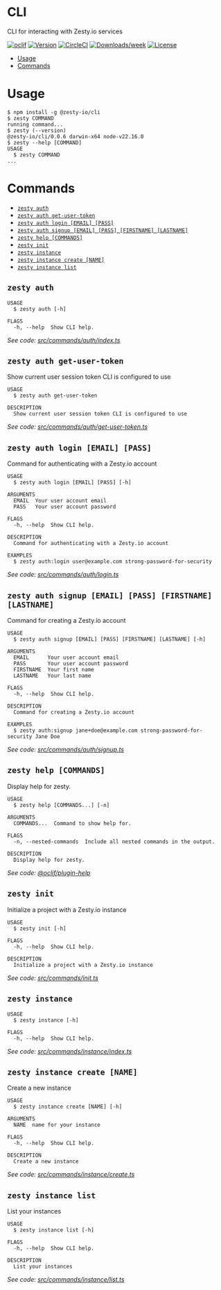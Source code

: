 CLI
=================

CLI for interacting with Zesty.io services

[![oclif](https://img.shields.io/badge/cli-oclif-brightgreen.svg)](https://oclif.io)
[![Version](https://img.shields.io/npm/v/oclif-hello-world.svg)](https://npmjs.org/package/oclif-hello-world)
[![CircleCI](https://circleci.com/gh/oclif/hello-world/tree/main.svg?style=shield)](https://circleci.com/gh/oclif/hello-world/tree/main)
[![Downloads/week](https://img.shields.io/npm/dw/oclif-hello-world.svg)](https://npmjs.org/package/oclif-hello-world)
[![License](https://img.shields.io/npm/l/oclif-hello-world.svg)](https://github.com/oclif/hello-world/blob/main/package.json)

<!-- toc -->
* [Usage](#usage)
* [Commands](#commands)
<!-- tocstop -->
# Usage
<!-- usage -->
```sh-session
$ npm install -g @zesty-io/cli
$ zesty COMMAND
running command...
$ zesty (--version)
@zesty-io/cli/0.0.6 darwin-x64 node-v22.16.0
$ zesty --help [COMMAND]
USAGE
  $ zesty COMMAND
...
```
<!-- usagestop -->
# Commands
<!-- commands -->
* [`zesty auth`](#zesty-auth)
* [`zesty auth get-user-token`](#zesty-auth-get-user-token)
* [`zesty auth login [EMAIL] [PASS]`](#zesty-auth-login-email-pass)
* [`zesty auth signup [EMAIL] [PASS] [FIRSTNAME] [LASTNAME]`](#zesty-auth-signup-email-pass-firstname-lastname)
* [`zesty help [COMMANDS]`](#zesty-help-commands)
* [`zesty init`](#zesty-init)
* [`zesty instance`](#zesty-instance)
* [`zesty instance create [NAME]`](#zesty-instance-create-name)
* [`zesty instance list`](#zesty-instance-list)

## `zesty auth`

```
USAGE
  $ zesty auth [-h]

FLAGS
  -h, --help  Show CLI help.
```

_See code: [src/commands/auth/index.ts](https://github.com/zesty-io/cli/blob/v0.0.6/src/commands/auth/index.ts)_

## `zesty auth get-user-token`

Show current user session token CLI is configured to use

```
USAGE
  $ zesty auth get-user-token

DESCRIPTION
  Show current user session token CLI is configured to use
```

_See code: [src/commands/auth/get-user-token.ts](https://github.com/zesty-io/cli/blob/v0.0.6/src/commands/auth/get-user-token.ts)_

## `zesty auth login [EMAIL] [PASS]`

Command for authenticating with a Zesty.io account

```
USAGE
  $ zesty auth login [EMAIL] [PASS] [-h]

ARGUMENTS
  EMAIL  Your user account email
  PASS   Your user account password

FLAGS
  -h, --help  Show CLI help.

DESCRIPTION
  Command for authenticating with a Zesty.io account

EXAMPLES
  $ zesty auth:login user@example.com strong-password-for-security
```

_See code: [src/commands/auth/login.ts](https://github.com/zesty-io/cli/blob/v0.0.6/src/commands/auth/login.ts)_

## `zesty auth signup [EMAIL] [PASS] [FIRSTNAME] [LASTNAME]`

Command for creating a Zesty.io account

```
USAGE
  $ zesty auth signup [EMAIL] [PASS] [FIRSTNAME] [LASTNAME] [-h]

ARGUMENTS
  EMAIL      Your user account email
  PASS       Your user account password
  FIRSTNAME  Your first name
  LASTNAME   Your last name

FLAGS
  -h, --help  Show CLI help.

DESCRIPTION
  Command for creating a Zesty.io account

EXAMPLES
  $ zesty auth:signup jane+doe@example.com strong-password-for-security Jane Doe
```

_See code: [src/commands/auth/signup.ts](https://github.com/zesty-io/cli/blob/v0.0.6/src/commands/auth/signup.ts)_

## `zesty help [COMMANDS]`

Display help for zesty.

```
USAGE
  $ zesty help [COMMANDS...] [-n]

ARGUMENTS
  COMMANDS...  Command to show help for.

FLAGS
  -n, --nested-commands  Include all nested commands in the output.

DESCRIPTION
  Display help for zesty.
```

_See code: [@oclif/plugin-help](https://github.com/oclif/plugin-help/blob/v5.2.20/src/commands/help.ts)_

## `zesty init`

Initialize a project with a Zesty.io instance

```
USAGE
  $ zesty init [-h]

FLAGS
  -h, --help  Show CLI help.

DESCRIPTION
  Initialize a project with a Zesty.io instance
```

_See code: [src/commands/init.ts](https://github.com/zesty-io/cli/blob/v0.0.6/src/commands/init.ts)_

## `zesty instance`

```
USAGE
  $ zesty instance [-h]

FLAGS
  -h, --help  Show CLI help.
```

_See code: [src/commands/instance/index.ts](https://github.com/zesty-io/cli/blob/v0.0.6/src/commands/instance/index.ts)_

## `zesty instance create [NAME]`

Create a new instance

```
USAGE
  $ zesty instance create [NAME] [-h]

ARGUMENTS
  NAME  name for your instance

FLAGS
  -h, --help  Show CLI help.

DESCRIPTION
  Create a new instance
```

_See code: [src/commands/instance/create.ts](https://github.com/zesty-io/cli/blob/v0.0.6/src/commands/instance/create.ts)_

## `zesty instance list`

List your instances

```
USAGE
  $ zesty instance list [-h]

FLAGS
  -h, --help  Show CLI help.

DESCRIPTION
  List your instances
```

_See code: [src/commands/instance/list.ts](https://github.com/zesty-io/cli/blob/v0.0.6/src/commands/instance/list.ts)_
<!-- commandsstop -->

